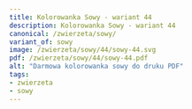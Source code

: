 ```yaml
---
title: Kolorowanka Sowy - wariant 44
description: Kolorowanka Sowy - wariant 44
canonical: /zwierzeta/sowy/
variant_of: sowy
image: /zwierzeta/sowy/44/sowy-44.svg
pdf: /zwierzeta/sowy/44/sowy-44.pdf
alt: "Darmowa kolorowanka sowy do druku PDF"
tags:
- zwierzeta
- sowy
---
```

